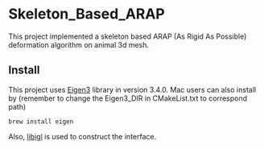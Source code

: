# Skeleton_Based_ARAP

This project implemented a skeleton based ARAP (As Rigid As Possible) deformation algorithm on animal 3d mesh.

## Install
This project uses [Eigen3](https://gitlab.com/libeigen/eigen) library in version 3.4.0. Mac users can also install by (remember to change the Eigen3_DIR in CMakeList.txt to correspond path)
```
brew install eigen
```

Also, [libigl](https://github.com/libigl/libigl) is used to construct the interface.
